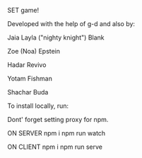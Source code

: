 SET game!

Developed with the help of g-d and also by:

Jaia Layla ("nighty knight") Blank

Zoe (Noa) Epstein

Hadar Revivo

Yotam Fishman

Shachar Buda

To install locally, run:

Dont' forget setting proxy for npm.

ON SERVER
npm i
npm run watch

ON CLIENT
npm i
npm run serve
